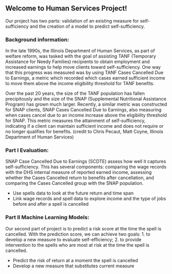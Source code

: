 ## Welcome to Human Services Project!

Our project has two parts: validation of an existing measure for self-sufficiency and the creation of a model to predict self-sufficiency. 

### Background information:

In the late 1990s, the Illinois Department of Human Services, as part of welfare reform, was tasked with the goal of assisting TANF (Temporary Assistance for Needy Families) recipients to obtain employment and increased earnings to help move clients toward self-sufficiency. One way that this progress was measured was by using TANF Cases Cancelled Due to Earnings, a metric which recorded which cases earned sufficient income to move them above the income eligibility threshold for TANF benefits.

Over the past 20 years, the size of the TANF population has fallen precipitously and the size of the SNAP (Supplemental Nutritional Assistance Program) has grown much larger. Recently, a similar metric was constructed for SNAP clients, SNAP Cases Cancelled Due to Earnings, also measuring when cases cancel due to an income increase above the eligibility threshold for SNAP. This metric measures the attainment of self-sufficiency, indicating if a client can maintain sufficient income and does not require or no longer qualifies for benefits. (credit to Chris Pecaut, Matt Coyne, Illinois Department of Human Services)

### Part I Evaluation:
SNAP Case Cancelled Due to Earnings (SCDTE) assess how well it captures self-sufficiency. This has several components: comparing the wage records with the DHS internal measure of reported earned income, assessing whether the Cases Cancelled return to benefits after cancellation, and comparing the Cases Cancelled group with the SNAP population.

- Use spells data to look at the future return and time span
- Link wage records and spell data to explore income and the type of jobs before and after a spell is cancelled 

### Part II Machine Learning Models:
Our second part of project is to predict a risk score at the time the spell is cancelled. With the prediction score, we can achieve two goals: 1. to develop a new measure to evaluate self-efficiency; 2. to provide intervention to the spells who are most at risk at the time the spell is cancelled. 

- Predict the risk of return at a moment the spell is cancelled 
- Develop a new measure that substitutes current measure
